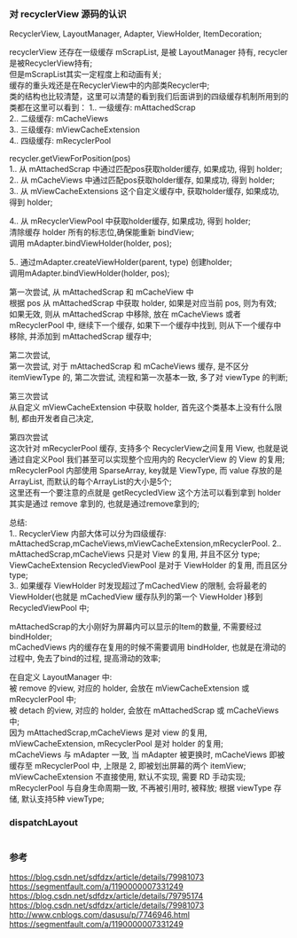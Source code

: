 ### 对 recyclerView 源码的认识  
RecyclerView, LayoutManager, Adapter, ViewHolder, ItemDecoration;  

recyclerView 还存在一级缓存 mScrapList, 是被 LayoutManager 持有, recycler是被RecyclerView持有;  
但是mScrapList其实一定程度上和动画有关;  
缓存的重头戏还是在RecyclerView中的内部类Recycler中;  
类的结构也比较清楚，这里可以清楚的看到我们后面讲到的四级缓存机制所用到的类都在这里可以看到：
1.. 一级缓存: mAttachedScrap  
2.. 二级缓存: mCacheViews  
3.. 三级缓存: mViewCacheExtension  
4.. 四级缓存: mRecyclerPool  

recycler.getViewForPosition(pos)  
1.. 从 mAttachedScrap 中通过匹配pos获取holder缓存, 如果成功, 得到 holder;  
2.. 从 mCacheViews 中通过匹配pos获取holder缓存, 如果成功, 得到 holder;  
3.. 从 mViewCacheExtensions 这个自定义缓存中, 获取holder缓存, 如果成功, 得到 holder;  

4.. 从 mRecyclerViewPool 中获取holder缓存, 如果成功, 得到 holder;  
       清除缓存 holder 所有的标志位,确保能重新 bindView;  
       调用 mAdapter.bindViewHolder(holder, pos);  

5.. 通过mAdapter.createViewHolder(parent, type)  创建holder;  
       调用mAdapter.bindViewHolder(holder, pos);  

第一次尝试, 从 mAttachedScrap 和 mCacheView 中  
根据 pos 从 mAttachedScrap 中获取 holder, 如果是对应当前 pos, 则为有效;  
如果无效, 则从  mAttachedScrap 中移除, 放在 mCacheViews 或者 mRecyclerPool 中, 继续下一个缓存, 如果下一个缓存中找到, 则从下一个缓存中移除, 并添加到 mAttachedScrap 缓存中;  

第二次尝试,  
第一次尝试, 对于 mAttachedScrap 和 mCacheViews 缓存, 是不区分 itemViewType 的, 第二次尝试, 流程和第一次基本一致, 多了对 viewType 的判断;  

第三次尝试  
从自定义 mViewCacheExtension 中获取 holder, 首先这个类基本上没有什么限制, 都由开发者自己决定, 

第四次尝试  
这次针对 mRecyclerPool 缓存, 支持多个 RecyclerView之间复用 View, 也就是说通过自定义Pool 我们甚至可以实现整个应用内的 RecyclerView 的 View 的复用;  
mRecyclerPool 内部使用 SparseArray, key就是 ViewType, 而 value 存放的是 ArrayList, 而默认的每个ArrayList的大小是5个;  
这里还有一个要注意的点就是 getRecycledView 这个方法可以看到拿到 holder 其实是通过 remove 拿到的, 也就是通过remove拿到的;  

总结:  
1.. RecyclerView 内部大体可以分为四级缓存: mAttachedScrap,mCacheViews,mViewCacheExtension,mRecyclerPool. 
2.. mAttachedScrap,mCacheViews 只是对 View 的复用, 并且不区分 type; ViewCacheExtension  RecycledViewPool 是对于 ViewHolder 的复用, 而且区分 type;  
3.. 如果缓存 ViewHolder 时发现超过了mCachedView 的限制, 会将最老的 ViewHolder(也就是 mCachedView 缓存队列的第一个 ViewHolder )移到 RecycledViewPool 中;  

mAttachedScrap的大小刚好为屏幕内可以显示的Item的数量, 不需要经过 bindHolder;  
mCachedViews 内的缓存在复用的时候不需要调用 bindHolder, 也就是在滑动的过程中, 免去了bind的过程, 提高滑动的效率;   

在自定义 LayoutManager 中:   
被 remove 的view, 对应的 holder, 会放在 mViewCacheExtension 或 mRecyclerPool 中;  
被 detach 的view, 对应的 holder, 会放在 mAttachedScrap 或 mCacheViews 中;  
因为 mAttachedScrap,mCacheViews 是对 view 的复用,  mViewCacheExtension, mRecyclerPool 是对 holder 的复用;  
mCacheViews 与 mAdapter 一致, 当 mAdapter 被更换时, mCacheViews 即被缓存至 mRecyclerPool 中, 上限是 2, 即被划出屏幕的两个 itemView;   
mViewCacheExtension 不直接使用, 默认不实现, 需要 RD 手动实现;  
mRecyclerPool 与自身生命周期一致, 不再被引用时, 被释放;  根据 viewType 存储, 默认支持5种 viewType;  

### dispatchLayout  
```

```
### 参考  
https://blog.csdn.net/sdfdzx/article/details/79981073  
https://segmentfault.com/a/1190000007331249  
https://blog.csdn.net/sdfdzx/article/details/79795174  
https://blog.csdn.net/sdfdzx/article/details/79981073  
http://www.cnblogs.com/dasusu/p/7746946.html  
https://segmentfault.com/a/1190000007331249  